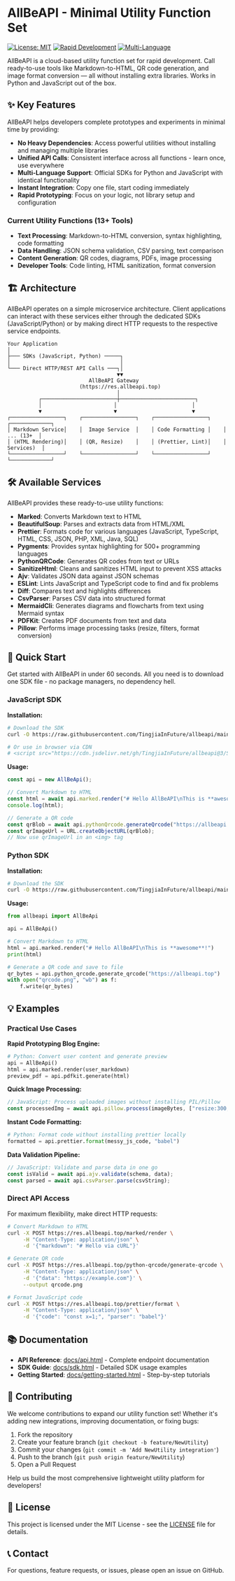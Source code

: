 # AllBeAPI - Minimal Utility Function Set

[![License: MIT](https://img.shields.io/badge/License-MIT-yellow.svg)](https://opensource.org/licenses/MIT)
[![Rapid Development](https://img.shields.io/badge/Rapid-Development-brightgreen.svg)](https://github.com/TingjiaInFuture/allbeapi)
[![Multi-Language](https://img.shields.io/badge/Python%20%7C%20JavaScript-supported-blue.svg)](https://github.com/TingjiaInFuture/allbeapi)

AllBeAPI is a cloud-based utility function set for rapid development. Call ready-to-use tools like Markdown-to-HTML, QR code generation, and image format conversion — all without installing extra libraries. Works in Python and JavaScript out of the box.

## ✨ Key Features

AllBeAPI helps developers complete prototypes and experiments in minimal time by providing:

* **No Heavy Dependencies**: Access powerful utilities without installing and managing multiple libraries
* **Unified API Calls**: Consistent interface across all functions - learn once, use everywhere  
* **Multi-Language Support**: Official SDKs for Python and JavaScript with identical functionality
* **Instant Integration**: Copy one file, start coding immediately
* **Rapid Prototyping**: Focus on your logic, not library setup and configuration

### Current Utility Functions (13+ Tools)
* **Text Processing**: Markdown-to-HTML conversion, syntax highlighting, code formatting
* **Data Handling**: JSON schema validation, CSV parsing, text comparison  
* **Content Generation**: QR codes, diagrams, PDFs, image processing
* **Developer Tools**: Code linting, HTML sanitization, format conversion

## 🏗️ Architecture

AllBeAPI operates on a simple microservice architecture. Client applications can interact with these services either through the dedicated SDKs (JavaScript/Python) or by making direct HTTP requests to the respective service endpoints.

```
Your Application
│
├─── SDKs (JavaScript, Python) ─────┐
│                                   │
└─── Direct HTTP/REST API Calls ───┐│
                                   ▼▼
                          AllBeAPI Gateway
                       (https://res.allbeapi.top)
                                   │
          ┌────────────────────────┼────────────────────────┐
          │                       │                        │
          ▼                       ▼                        ▼
┌─────────────────┐    ┌─────────────────┐    ┌─────────────────┐    ┌─────────────┐
│ Markdown Service│    │  Image Service  │    │ Code Formatting │    │   ... (13+  │
│ (HTML Rendering)│    │ (QR, Resize)    │    │ (Prettier, Lint)│    │  Services)  │
└─────────────────┘    └─────────────────┘    └─────────────────┘    └─────────────┘
```

## 🛠️ Available Services

AllBeAPI provides these ready-to-use utility functions:

*   **Marked**: Converts Markdown text to HTML
*   **BeautifulSoup**: Parses and extracts data from HTML/XML
*   **Prettier**: Formats code for various languages (JavaScript, TypeScript, HTML, CSS, JSON, PHP, XML, Java, SQL)
*   **Pygments**: Provides syntax highlighting for 500+ programming languages
*   **PythonQRCode**: Generates QR codes from text or URLs
*   **SanitizeHtml**: Cleans and sanitizes HTML input to prevent XSS attacks
*   **Ajv**: Validates JSON data against JSON schemas
*   **ESLint**: Lints JavaScript and TypeScript code to find and fix problems
*   **Diff**: Compares text and highlights differences
*   **CsvParser**: Parses CSV data into structured format
*   **MermaidCli**: Generates diagrams and flowcharts from text using Mermaid syntax
*   **PDFKit**: Creates PDF documents from text and data
*   **Pillow**: Performs image processing tasks (resize, filters, format conversion)

## 🚀 Quick Start

Get started with AllBeAPI in under 60 seconds. All you need is to download one SDK file - no package managers, no dependency hell.

### JavaScript SDK

**Installation:**
```bash
# Download the SDK
curl -O https://raw.githubusercontent.com/TingjiaInFuture/allbeapi/main/SDK/JavaScript/allbeapi.js

# Or use in browser via CDN
# <script src="https://cdn.jsdelivr.net/gh/TingjiaInFuture/allbeapi@3/SDK/JavaScript/allbeapi.js"></script>
```

**Usage:**
```javascript
const api = new AllBeApi();

// Convert Markdown to HTML
const html = await api.marked.render("# Hello AllBeAPI\nThis is **awesome**!");
console.log(html);

// Generate a QR code
const qrBlob = await api.pythonQrcode.generateQrcode("https://allbeapi.top");
const qrImageUrl = URL.createObjectURL(qrBlob);
// Now use qrImageUrl in an <img> tag
```

### Python SDK

**Installation:**
```bash
# Download the SDK  
curl -O https://raw.githubusercontent.com/TingjiaInFuture/allbeapi/main/SDK/Python/allbeapi.py
```

**Usage:**
```python
from allbeapi import AllBeApi

api = AllBeApi()

# Convert Markdown to HTML
html = api.marked.render("# Hello AllBeAPI\nThis is **awesome**!")
print(html)

# Generate a QR code and save to file
qr_bytes = api.python_qrcode.generate_qrcode("https://allbeapi.top")
with open("qrcode.png", "wb") as f:
    f.write(qr_bytes)
```

## 💡 Examples

### Practical Use Cases

**Rapid Prototyping Blog Engine:**
```python
# Python: Convert user content and generate preview
api = AllBeApi()
html = api.marked.render(user_markdown)
preview_pdf = api.pdfkit.generate(html)
```

**Quick Image Processing:**
```javascript
// JavaScript: Process uploaded images without installing PIL/Pillow
const processedImg = await api.pillow.process(imageBytes, ["resize:300,300", "convert:JPEG"]);
```

**Instant Code Formatting:**
```python
# Python: Format code without installing prettier locally
formatted = api.prettier.format(messy_js_code, "babel")
```

**Data Validation Pipeline:**
```javascript
// JavaScript: Validate and parse data in one go
const isValid = await api.ajv.validate(schema, data);
const parsed = await api.csvParser.parse(csvString);
```

### Direct API Access

For maximum flexibility, make direct HTTP requests:

```bash
# Convert Markdown to HTML
curl -X POST https://res.allbeapi.top/marked/render \
     -H "Content-Type: application/json" \
     -d '{"markdown": "# Hello via cURL"}'

# Generate QR code
curl -X POST https://res.allbeapi.top/python-qrcode/generate-qrcode \
     -H "Content-Type: application/json" \
     -d '{"data": "https://example.com"}' \
     --output qrcode.png

# Format JavaScript code
curl -X POST https://res.allbeapi.top/prettier/format \
     -H "Content-Type: application/json" \
     -d '{"code": "const x=1;", "parser": "babel"}'
```

## 📚 Documentation

*   **API Reference**: [docs/api.html](docs/api.html) - Complete endpoint documentation  
*   **SDK Guide**: [docs/sdk.html](docs/sdk.html) - Detailed SDK usage examples
*   **Getting Started**: [docs/getting-started.html](docs/getting-started.html) - Step-by-step tutorials

## 🤝 Contributing

We welcome contributions to expand our utility function set! Whether it's adding new integrations, improving documentation, or fixing bugs:

1.  Fork the repository
2.  Create your feature branch (`git checkout -b feature/NewUtility`)
3.  Commit your changes (`git commit -m 'Add NewUtility integration'`)
4.  Push to the branch (`git push origin feature/NewUtility`)
5.  Open a Pull Request

Help us build the most comprehensive lightweight utility platform for developers!

## 📜 License

This project is licensed under the MIT License - see the [LICENSE](LICENSE) file for details.

## 📞 Contact

For questions, feature requests, or issues, please open an issue on GitHub.
